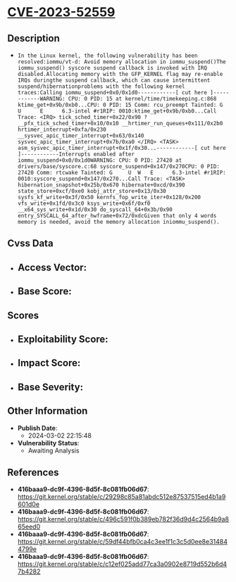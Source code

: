 
# [CVE-2023-52559](https://cve.mitre.org/cgi-bin/cvename.cgi?name=CVE-2023-52559)

## Description

- `In the Linux kernel, the following vulnerability has been resolved:iommu/vt-d: Avoid memory allocation in iommu_suspend()The iommu_suspend() syscore suspend callback is invoked with IRQ disabled.Allocating memory with the GFP_KERNEL flag may re-enable IRQs duringthe suspend callback, which can cause intermittent suspend/hibernationproblems with the following kernel traces:Calling iommu_suspend+0x0/0x1d0------------[ cut here ]------------WARNING: CPU: 0 PID: 15 at kernel/time/timekeeping.c:868 ktime_get+0x9b/0xb0...CPU: 0 PID: 15 Comm: rcu_preempt Tainted: G     U      E      6.3-intel #r1RIP: 0010:ktime_get+0x9b/0xb0...Call Trace: <IRQ> tick_sched_timer+0x22/0x90 ? __pfx_tick_sched_timer+0x10/0x10 __hrtimer_run_queues+0x111/0x2b0 hrtimer_interrupt+0xfa/0x230 __sysvec_apic_timer_interrupt+0x63/0x140 sysvec_apic_timer_interrupt+0x7b/0xa0 </IRQ> <TASK> asm_sysvec_apic_timer_interrupt+0x1f/0x30...------------[ cut here ]------------Interrupts enabled after iommu_suspend+0x0/0x1d0WARNING: CPU: 0 PID: 27420 at drivers/base/syscore.c:68 syscore_suspend+0x147/0x270CPU: 0 PID: 27420 Comm: rtcwake Tainted: G     U  W   E      6.3-intel #r1RIP: 0010:syscore_suspend+0x147/0x270...Call Trace: <TASK> hibernation_snapshot+0x25b/0x670 hibernate+0xcd/0x390 state_store+0xcf/0xe0 kobj_attr_store+0x13/0x30 sysfs_kf_write+0x3f/0x50 kernfs_fop_write_iter+0x128/0x200 vfs_write+0x1fd/0x3c0 ksys_write+0x6f/0xf0 __x64_sys_write+0x1d/0x30 do_syscall_64+0x3b/0x90 entry_SYSCALL_64_after_hwframe+0x72/0xdcGiven that only 4 words memory is needed, avoid the memory allocation iniommu_suspend().`

## Cvss Data

- **Access Vector**:
  - 
- **Base Score**:
  - 

## Scores

- **Exploitability Score**:
  - 
- **Impact Score**:
  - 
- **Base Severity**:
  - 

## Other Information

- **Publish Date**:
  - 2024-03-02 22:15:48
- **Vulnerability Status**:
  - Awaiting Analysis

## References

- **416baaa9-dc9f-4396-8d5f-8c081fb06d67**: https://git.kernel.org/stable/c/29298c85a81abdc512e87537515ed4b1a9601d0e
- **416baaa9-dc9f-4396-8d5f-8c081fb06d67**: https://git.kernel.org/stable/c/496c591f0b389eb782f36d9d4c2564b9a865eed0
- **416baaa9-dc9f-4396-8d5f-8c081fb06d67**: https://git.kernel.org/stable/c/59df44bfb0ca4c3ee1f1c3c5d0ee8e314844799e
- **416baaa9-dc9f-4396-8d5f-8c081fb06d67**: https://git.kernel.org/stable/c/c12ef025add77ca3a0902e8719d552b6d47b4282
